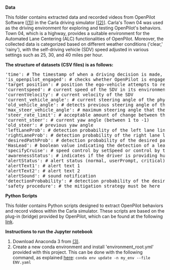 <p><b>Data</b></p>
<p>This folder contains extracted data and recorded videos from OpenPilot Software [<a href="https://github.com/commaai/openpilot">(1)</a>] in the Carla driving simulator [<a href="https://github.com/carla-simulator/carla">(2)</a>]. Carla's Town 04 was used as the driving environment for exploring and testing OpenPilot's behaviors. Town 04, which is a highway, provides a suitable environment for the Automated Lane Centering (ALC) functionalities of OpenPilot. Moreover, the collected data is categorized based on different weather conditions ('clear,' 'rainy'), with the self-driving vehicle (SDV) speed adjusted in various settings such as 25, 30, and 40 miles per hour.</p>

<p><b>The structure of datasets (CSV files) is as follows:</b></p>

<pre>
'time': # The timestamp of when a driving decision is made, corresponding to the recorded data. 
'is_openpilot_engaged': # checks whether OpenPilot is engaged
'target position': # position the ego-vehicle attempts to reach
'currentspeed': # current speed of the SDV in its environment
'currentVelocity': # current velocity of the SDV
'current_vehicle_angle': # current steering angle of the physical wheels (between 70 to -70)
'old_vehicle_angle': # detects previous steering angle of the SDV
'max_steer_vehicle_angle': # maximum steering angle that the SDV's wheels can reach
'steer_rate_limit': # acceptable amount of change between the old and current steering angle
'current_steer': # current yaw angle (between 1 to -1)
'old_steer': # previous yaw angle
'leftLaneProb': # detection probability of the left lane line (between 0-100)
'rightLaneProb': # detection probability of the right lane line (between 0-100)
'desiredPathProb': # detection probability of the desired path (between 0-100)
'HasLead': # boolean value indicating the detection of a leading vehicle (False: no front vehicle, True: yes)
'specifyCruise': # speed control by setSpeed or control by the leading vehicle
'awarenessStatus': # indicates if the driver is providing human-monitored features (hand-on steering wheel)
'alertStatus': # alert status (normal, userPrompt, critical) indicating if the system wants to alert the driver
'alertText1': # alert text 1
'alertText2': # alert text 2
'alertSound': # sound notification
'detectionProbability': # detection probability of the desired path more than 60, less than 30, or between them
'safety_procedure': # the mitigation strategy must be here
</pre>

<p><b>Python Scripts</b></p>
<p>This folder contains Python scripts designed to extract OpenPilot behaviors and record videos within the Carla simulator. These scripts are based on the plug-in (bridge) provided by OpenPilot, which can be found at the following <a href="https://github.com/commaai/openpilot/blob/master/tools/sim/bridge.py">link</a>.</p>

<p><b>Instructions to run the Jupyter notebook</b></p>
<ol>
  <li>Download Anaconda 3 from <a href="https://www.anaconda.com/products/individual">(3)</a>.</li>
  <li>Create a new conda environment and install 'environment_root.yml' provided with this project. This can be done with the following command, as explained <a href="https://stackoverflow.com/questions/58272405/how-to-install-packages-from-yaml-file-in-conda">here</a>: <code>conda env update -n my_env --file ENV.yaml</code></li>
</ol>
